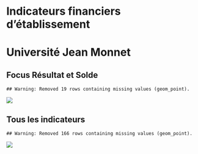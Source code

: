 Indicateurs financiers d’établissement
================

# Université Jean Monnet

## Focus Résultat et Solde

    ## Warning: Removed 19 rows containing missing values (geom_point).

![](/home/julien/repo/cpesr/RFC/Finances/Etablissements/université_jean_monnet_files/figure-gfm/etab.focus-1.png)<!-- -->

## Tous les indicateurs

    ## Warning: Removed 166 rows containing missing values (geom_point).

![](/home/julien/repo/cpesr/RFC/Finances/Etablissements/université_jean_monnet_files/figure-gfm/etab-1.png)<!-- -->
